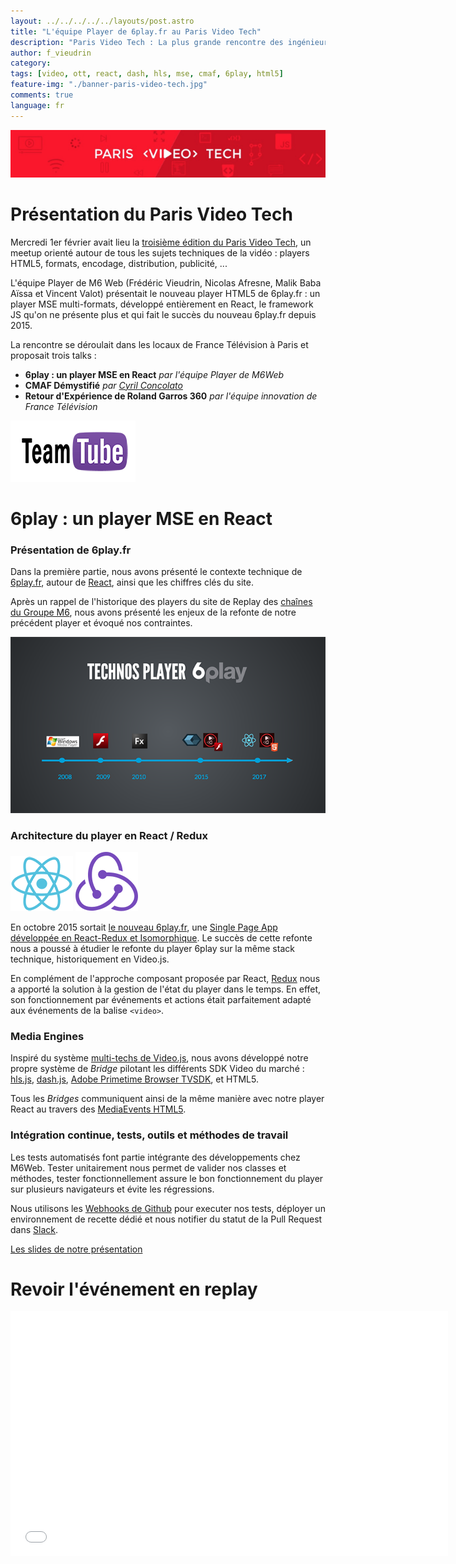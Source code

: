 ```yaml
---
layout: ../../../../../layouts/post.astro
title: "L'équipe Player de 6play.fr au Paris Video Tech"
description: "Paris Video Tech : La plus grande rencontre des ingénieurs de la vidéo à Paris"
author: f_vieudrin 
category:
tags: [video, ott, react, dash, hls, mse, cmaf, 6play, html5]
feature-img: "./banner-paris-video-tech.jpg"
comments: true
language: fr
---
```


![Logo Paris Video Tech](./logo-paris-video-tech.png)

# Présentation du Paris Video Tech
Mercredi 1er février avait lieu la [troisième édition du Paris Video Tech](https://parisvideotech.com/pvt-3-a-react-based-mse-player-cmaf-demystified-and-roland-garros-360/), un meetup orienté autour de tous les sujets techniques de la vidéo : players HTML5, formats, encodage, distribution, publicité, ...

L'équipe Player de M6 Web (Frédéric Vieudrin, Nicolas Afresne, Malik Baba Aïssa et Vincent Valot) présentait le nouveau player HTML5 de 6play.fr : un player MSE multi-formats, développé entièrement en React, le framework JS qu'on ne présente plus et qui fait le succès du nouveau 6play.fr depuis 2015.

La rencontre se déroulait dans les locaux de France Télévision à Paris et proposait trois talks :

* **6play : un player MSE en React** *par l'équipe Player de M6Web*
* **CMAF Démystifié** *par [Cyril Concolato](https://twitter.com/cconcolato)*
* **Retour d'Expérience de Roland Garros 360** *par l'équipe innovation de France Télévision*


![Logo Team Tube](./logo-team-tube.png)

# 6play : un player MSE en React


### Présentation de 6play.fr
Dans la première partie, nous avons présenté le contexte technique de [6play.fr](https://www.6play.fr), autour de [React](https://facebook.github.io/react/), ainsi que les chiffres clés du site.

Après un rappel de l'historique des players du site de Replay des [chaînes du Groupe M6](https://www.groupem6.fr/le-groupe/activites/antenne/), nous avons présenté les enjeux de la refonte de notre précédent player et évoqué nos contraintes.

![Slide Historique Techno Player](./slide-techno-player.png)



### Architecture du player en React / Redux

![Logo React](./logo-react.png)
![Logo Redux](./logo-redux.png)

En octobre 2015 sortait [le nouveau 6play.fr](https://www.6play.fr), une [Single Page App développée en React-Redux et Isomorphique](/isomorphic-single-page-app-parfaite-react-flux/). Le succès de cette refonte nous a poussé à étudier le refonte du player 6play sur la même stack technique, historiquement en Video.js.

En complément de l'approche composant proposée par React, [Redux](https://redux.js.org/) nous a apporté la solution à la gestion de l'état du player dans le temps. En effet, son fonctionnement par événements et actions était parfaitement adapté aux événements de la balise `<video>`.


### Media Engines
Inspiré du système [multi-techs de Video.js](https://github.com/videojs/video.js/blob/master/docs/guides/tech.md), nous avons développé notre propre système de *Bridge* pilotant les différents SDK Video du marché : [hls.js](https://github.com/dailymotion/hls.js), [dash.js](https://github.com/Dash-Industry-Forum/dash.js), [Adobe Primetime Browser TVSDK](https://www.adobe.com/marketing-cloud/primetime-tv-platform/video-player-sdk.html), et HTML5.

Tous les *Bridges* communiquent ainsi de la même manière avec notre player React au travers des [MediaEvents HTML5](https://developer.mozilla.org/fr/docs/Web/API/HTMLMediaElement).



### Intégration continue, tests, outils et méthodes de travail

Les tests automatisés font partie intégrante des développements chez M6Web. Tester unitairement nous permet de valider nos classes et méthodes, tester fonctionnellement assure le bon fonctionnement du player sur plusieurs navigateurs et évite les régressions.

Nous utilisons les [Webhooks de Github](https://developer.github.com/webhooks/) pour executer nos tests, déployer un environnement de recette dédié et nous notifier du statut de la Pull Request dans [Slack](https://slack.com/).


[Les slides de notre présentation](https://slides.com/fvieudrin/6play-player-meetup-pvt/live#/)

# Revoir l'événement en replay

<iframe src="//www.dailymotion.com/embed/video/x5ahpei" width="700" height="392" frameborder="0" allowfullscreen="allowfullscreen"></iframe>



